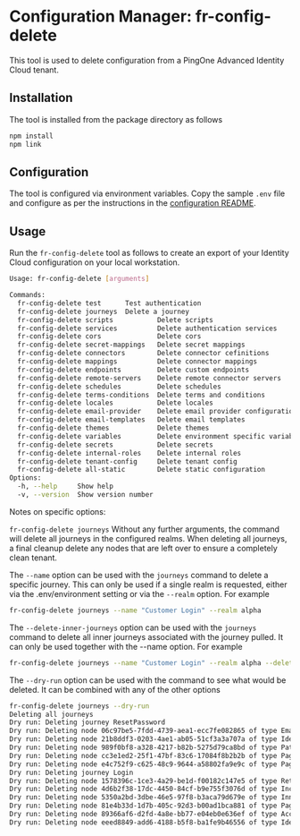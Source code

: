 # Configuration Manager: fr-config-delete

This tool is used to delete configuration from a PingOne Advanced Identity Cloud tenant.

## Installation

The tool is installed from the package directory as follows

```bash
npm install
npm link
```

## Configuration

The tool is configured via environment variables. Copy the sample `.env` file and configure as per the instructions in the [configuration README](../docs/environment.md).

## Usage

Run the `fr-config-delete` tool as follows to create an export of your Identity Cloud configuration on your local workstation.

```bash
Usage: fr-config-delete [arguments]

Commands:
  fr-config-delete test      Test authentication
  fr-config-delete journeys  Delete a journey
  fr-config-delete scripts           Delete scripts
  fr-config-delete services          Delete authentication services
  fr-config-delete cors              Delete cors
  fr-config-delete secret-mappings   Delete secret mappings
  fr-config-delete connectors        Delete connector cefinitions
  fr-config-delete mappings          Delete connector mappings
  fr-config-delete endpoints         Delete custom endpoints
  fr-config-delete remote-servers    Delete remote connector servers
  fr-config-delete schedules         Delete schedules
  fr-config-delete terms-conditions  Delete terms and conditions
  fr-config-delete locales           Delete locales
  fr-config-delete email-provider    Delete email provider configuration
  fr-config-delete email-templates   Delete email templates
  fr-config-delete themes            Delete themes
  fr-config-delete variables         Delete environment specific variables
  fr-config-delete secrets           Delete secrets
  fr-config-delete internal-roles    Delete internal roles
  fr-config-delete tenant-config     Delete tenant config
  fr-config-delete all-static        Delete static configuration
Options:
  -h, --help     Show help                                             [boolean]
  -v, --version  Show version number                                   [boolean]
```

Notes on specific options:

`fr-config-delete journeys`
Without any further arguments, the command will delete all journeys in the configured realms. When deleting all journeys, a final cleanup delete any nodes that are left over to ensure a completely clean tenant.

The `--name` option can be used with the `journeys` command to delete a specific journey. This can only be used if a single realm is requested, either via the .env/environment setting or via the `--realm` option. For example

```bash
fr-config-delete journeys --name "Customer Login" --realm alpha
```

The `--delete-inner-journeys` option can be used with the `journeys` command to delete all inner journeys associated with the journey pulled. It can only be used together with the --name option. For example

```bash
fr-config-delete journeys --name "Customer Login" --realm alpha --delete-inner-journeys
```

The `--dry-run` option can be used with the command to see what would be deleted. It can be combined with any of the other options

```bash
fr-config-delete journeys --dry-run
Deleting all journeys
Dry run: Deleting journey ResetPassword
Dry run: Deleting node 06c97be5-7fdd-4739-aea1-ecc7fe082865 of type EmailSuspendNode
Dry run: Deleting node 21b8ddf3-0203-4ae1-ab05-51cf3a3a707a of type IdentifyExistingUserNode
Dry run: Deleting node 989f0bf8-a328-4217-b82b-5275d79ca8bd of type PatchObjectNode
Dry run: Deleting node cc3e1ed2-25f1-47bf-83c6-17084f8b2b2b of type PageNode
Dry run: Deleting node e4c752f9-c625-48c9-9644-a58802fa9e9c of type PageNode
Dry run: Deleting journey Login
Dry run: Deleting node 1578396c-1ce3-4a29-be1d-f00182c147e5 of type RetryLimitDecisionNode
Dry run: Deleting node 4d6b2f38-17dc-4450-84cf-b9e755f3076d of type IncrementLoginCountNode
Dry run: Deleting node 5350a2bd-3dbe-46e5-97f8-b3aca79d679e of type InnerTreeEvaluatorNode
Dry run: Deleting node 81e4b33d-1d7b-405c-92d3-b00ad1bca881 of type PageNode
Dry run: Deleting node 89366af6-d2fd-4a8e-bb77-e04eb0e636ef of type AccountLockoutNode
Dry run: Deleting node eeed8849-add6-4188-b5f8-ba1fe9b46556 of type IdentityStoreDecisionNode
```